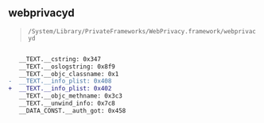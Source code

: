 ## webprivacyd

> `/System/Library/PrivateFrameworks/WebPrivacy.framework/webprivacyd`

```diff

   __TEXT.__cstring: 0x347
   __TEXT.__oslogstring: 0x8f9
   __TEXT.__objc_classname: 0x1
-  __TEXT.__info_plist: 0x408
+  __TEXT.__info_plist: 0x402
   __TEXT.__objc_methname: 0x3c3
   __TEXT.__unwind_info: 0x7c8
   __DATA_CONST.__auth_got: 0x458

```

